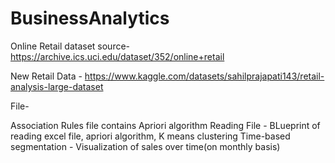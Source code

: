 # BusinessAnalytics

Online Retail dataset source- https://archive.ics.uci.edu/dataset/352/online+retail

New Retail Data - https://www.kaggle.com/datasets/sahilprajapati143/retail-analysis-large-dataset

File-

Association Rules file contains Apriori algorithm
Reading File -  BLueprint of reading excel file, apriori algorithm, K means clustering
Time-based segmentation - Visualization of sales over time(on monthly basis)
